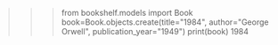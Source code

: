 >>>from bookshelf.models import Book
>>> book=Book.objects.create(title="1984", author="George Orwell", publication_year="1949") 
>>> print(book)
1984

